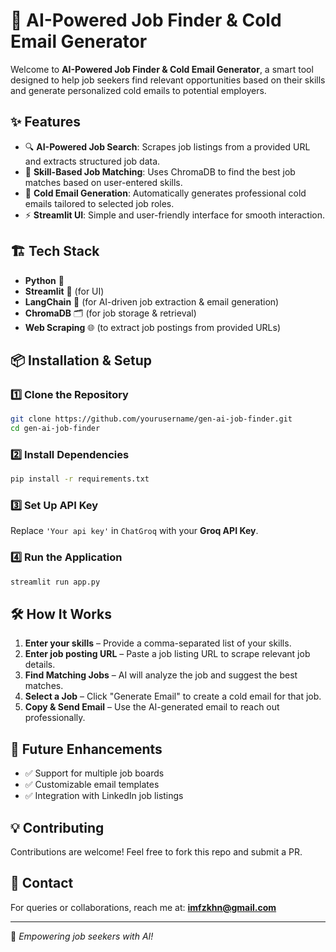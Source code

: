 # 🚀 AI-Powered Job Finder & Cold Email Generator

Welcome to **AI-Powered Job Finder & Cold Email Generator**, a smart tool designed to help job seekers find relevant opportunities based on their skills and generate personalized cold emails to potential employers. 

## ✨ Features
- 🔍 **AI-Powered Job Search**: Scrapes job listings from a provided URL and extracts structured job data.
- 📌 **Skill-Based Job Matching**: Uses ChromaDB to find the best job matches based on user-entered skills.
- 📄 **Cold Email Generation**: Automatically generates professional cold emails tailored to selected job roles.
- ⚡ **Streamlit UI**: Simple and user-friendly interface for smooth interaction.

## 🏗️ Tech Stack
- **Python** 🐍
- **Streamlit** 🎨 (for UI)
- **LangChain** 🤖 (for AI-driven job extraction & email generation)
- **ChromaDB** 🗂️ (for job storage & retrieval)
- **Web Scraping** 🌐 (to extract job postings from provided URLs)

## 📦 Installation & Setup
### 1️⃣ Clone the Repository
```bash
git clone https://github.com/yourusername/gen-ai-job-finder.git
cd gen-ai-job-finder
```

### 2️⃣ Install Dependencies
```bash
pip install -r requirements.txt
```

### 3️⃣ Set Up API Key
Replace `'Your api key'` in `ChatGroq` with your **Groq API Key**.

### 4️⃣ Run the Application
```bash
streamlit run app.py
```

## 🛠️ How It Works
1. **Enter your skills** – Provide a comma-separated list of your skills.
2. **Enter job posting URL** – Paste a job listing URL to scrape relevant job details.
3. **Find Matching Jobs** – AI will analyze the job and suggest the best matches.
4. **Select a Job** – Click "Generate Email" to create a cold email for that job.
5. **Copy & Send Email** – Use the AI-generated email to reach out professionally.

## 📌 Future Enhancements
- ✅ Support for multiple job boards
- ✅ Customizable email templates
- ✅ Integration with LinkedIn job listings

## 💡 Contributing
Contributions are welcome! Feel free to fork this repo and submit a PR.

## 📩 Contact
For queries or collaborations, reach me at: **[imfzkhn@gmail.com](mailto:imfzkhn@gmail.com)**

---
🚀 *Empowering job seekers with AI!*
